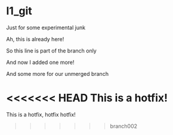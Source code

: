 # l1_git
Just for some experimental junk

Ah, this is already here!

So this line is part of the branch only

And now I added one more!

And some more for our unmerged branch

<<<<<<< HEAD
This is a hotfix!
=======
This is a hotfix, hotfix hotfix!
>>>>>>> branch002
